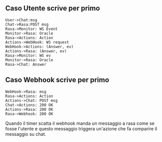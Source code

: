 ## Caso Utente scrive per primo

```sequence
User->Chat:msg
Chat->Rasa:POST msg
Rasa->Monitor: WS Event
Monitor->Rasa: Oracle
Rasa->Actions: Action
Actions->WebHook: WS request
WebHook->Actions: (Answer, ev)
Actions->Rasa: (Answer, ev)
Rasa->Monitor: WS ev
Monitor->Rasa: Oracle
Rasa->Chat: Answer
```

## Caso Webhook scrive per primo

```sequence
WebHook->Rasa: msg
Rasa->Actions: Action
Actions->Chat: POST msg
Chat->Actions: 200 OK
Actions->Rasa: 200 OK
Rasa->Webhook: 200 OK
```

Quando il timer scatta il webhook manda un messaggio a rasa come se fosse l'utente e questo messaggio triggera un'azione che fa comparire il messaggio su chat.